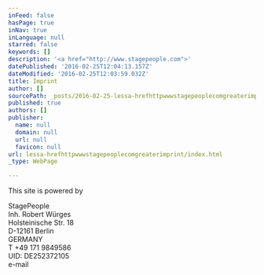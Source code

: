 ```yaml
---
inFeed: false
hasPage: true
inNav: true
inLanguage: null
starred: false
keywords: []
description: '<a href="http://www.stagepeople.com">'
datePublished: '2016-02-25T12:04:13.157Z'
dateModified: '2016-02-25T12:03:59.032Z'
title: Imprint
author: []
sourcePath: _posts/2016-02-25-lessa-hrefhttpwwwstagepeoplecomgreaterimprint.md
published: true
authors: []
publisher:
  name: null
  domain: null
  url: null
  favicon: null
url: lessa-hrefhttpwwwstagepeoplecomgreaterimprint/index.html
_type: WebPage

---
```

This site is powered by

StagePeople  
Inh. Robert Würges  
Holsteinische Str. 18  
D-12161 Berlin  
GERMANY  
T +49 171 9849586  
UID: DE252372105  
e-mail